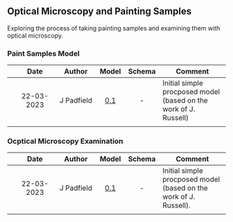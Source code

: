 ## Optical Microscopy and Painting Samples
Exploring the process of taking painting samples and examining them with optical microscopy. 

### Paint Samples Model

| | Date  | Author | Model | Schema | Comment |
| :-----------: | :-----------: | :-----------: | :-----------: | :-----------: | ----------- |
| | 22-03-2023 | J Padfield | [0.1](https://national-gallery.github.io/dynamic-modelling/?url=https://raw.githubusercontent.com/E-RIHS/hs-interoperability/main/Technique/Optical%20Microscopy/Paint%20Sampling%20Model%20-%20V0.1.tsv) | - | Initial simple procposed model (based on the work of J. Russell) |
| | <img width=325 /> |<img width=175 /> | <img width=60 /> | <img width=60 /> | <img width=500 /> |


### Ocptical Microscopy Examination

| | Date  | Author | Model | Schema | Comment |
| :-----------: | :-----------: | :-----------: | :-----------: | :-----------: | ----------- |
| | 22-03-2023 | J Padfield | [0.1](https://national-gallery.github.io/dynamic-modelling/?url=https://raw.githubusercontent.com/E-RIHS/hs-interoperability/main/Technique/Optical%20Microscopy/Imaging%20Paint%20Sample%20Model%20-%20V0.1.tsv) | - | Initial simple procposed model (based on the work of J. Russell). |
| | <img width=325 /> |<img width=175 /> | <img width=60 /> | <img width=60 /> | <img width=500 /> |
